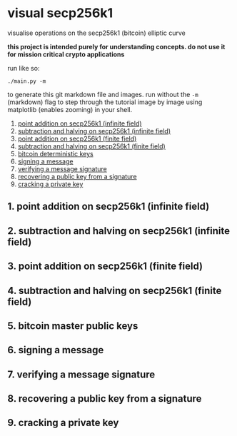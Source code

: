 # visual secp256k1

visualise operations on the secp256k1 (bitcoin) elliptic curve

**this project is intended purely for understanding concepts. do not use it for
mission critical crypto applications**

run like so:

    ./main.py -m

to generate this git markdown file and images. run without the `-m` (markdown)
flag to step through the tutorial image by image using matplotlib (enables
zooming) in your shell.

1. [point addition on secp256k1 (infinite field)](#point-addition-on-secp256k1-(infinite-field))
2. [subtraction and halving on secp256k1 (infinite field)](#subtraction-and-halving-on-secp256k1-(infinite-field))
3. [point addition on secp256k1 (finite field)](#point-addition-on-secp256k1-(finite-field))
4. [subtraction and halving on secp256k1 (finite field)](#subtraction-and-halving-on-secp256k1-(finite-field))
5. [bitcoin deterministic keys](#bitcoin-deterministic-keys)
6. [signing a message](#signing-a-message)
7. [verifying a message signature](#verifying-a-message-signature)
8. [recovering a public key from a signature](recovering-a-public-key-from-a-signature)
9. [cracking a private key](#cracking-a-private-key)

## 1. point addition on secp256k1 (infinite field)
## 2. subtraction and halving on secp256k1 (infinite field)
## 3. point addition on secp256k1 (finite field)
## 4. subtraction and halving on secp256k1 (finite field)
## 5. bitcoin master public keys
## 6. signing a message
## 7. verifying a message signature
## 8. recovering a public key from a signature
## 9. cracking a private key

